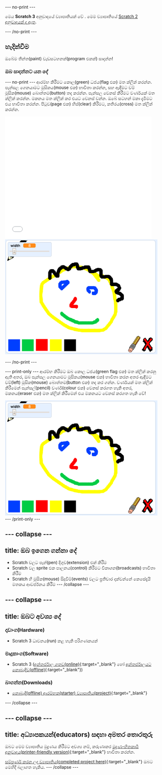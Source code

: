 \--- no-print \---

මෙය **Scratch 3** අනුවාදයේ ව්‍යාපෘතියක් වේ . මෙම ව්‍යාපෘතියේ [Scratch 2 අනුවාදයක් ද ඇත](https://projects.raspberrypi.org/en/projects/paint-box-scratch2).

\--- /no-print \---

## හැදින්වීම

ඔබේම තීන්ත(paint) වැඩසටහනක්(program එකක්) සාදන්න!

### ඔබ සාදන්නට යන දේ

\--- no-print \--- ආරම්භ කිරීමට කොල(green) ධජය(flag එක) මත ක්ලික් කරන්න. පැන්සල ගෙනයාමට මූසිකය(mouse එක) භාවිතා කරන්න, සහ ඇඳීමට වම් මූසික(mouse) බොත්තම(button) තද කරන්න. පැන්සල වෙනස් කිරීමට වර්ණයක් මත ක්ලික් කරන්න. මකනය මත ක්ලික් කර එයට වෙනස් වන්න. ඔබේ සටහන් මකා දැමීමට එය භාවිතා කරන්න. පිටුව(page එක) හිස්(clear) කිරීමට, කතිරය(cross) මත ක්ලික් කරන්න.

<div class="scratch-preview">
  <iframe allowtransparency="true" width="485" height="402" src="//scratch.mit.edu/projects/embed/267243161/?autostart=false" frameborder="0" scrolling="no"></iframe>
  <img src="images/showcase.png">
</div>

\--- /no-print \---

\--- print-only \--- ආරම්භ කිරීමට ඔබ කොල ධජය(green flag එක) මත ක්ලික් කරනු ඇති අතර, ඔබ පැන්සල ගෙනයාමට මූසිකය(mouse එක) භාවිතා කරන අතර ඇඳීමට වම්(left) මූසික(mouse) බොත්තම(button එක) තද කර ගන්න. වර්ණයක් මත ක්ලික් කිරීමෙන් පැන්සල්(pencil) වර්ණ(colour එක) වෙනස් කරගත හැකි අතර, මකනය(eraser එක) මත ක්ලික් කිරීමෙන් එය මකනයට වෙනස් කරගත හැකි වේ!

![ප්‍රදර්ශනාගාරය(showcase)](images/showcase.png) \--- /print-only \---

## \--- collapse \---

## title: ඔබ ඉගෙන ගන්නා දේ

+ Scratch වලට පෑන්(pen) දිගුව(extension) එක් කිරීම
+ Scratch වල sprite එක පාලනය(control) කිරීමට විකාශන(broadcasts) භාවිතා කිරීම
+ Scratch හි මූසික(mouse) සිදුවීම්(events) වලට ප්‍රතිචාර දක්වන්නේ කෙසේදැයි මතකය ආවර්ජනය කිරීම \--- /collapse \---

## \--- collapse \---

## title: ඔබට අවශ්‍ය දේ

### දෘඩාංග(Hardware)

+ Scratch 3 ධාවනය(run) කළ හැකි පරිගණකයක්

### මෘදුකාංග(Software)

+ Scratch 3 ([අන්තර්ජාල ගතව(online)](http://rpf.io/scratchon){:target="_blank"} හෝ [අන්තර්ජාලයට නොබැඳිව(offline)](http://rpf.io/scratchoff){:target="_blank"})

### බාගන්න(Downloads)

+ [නොබැඳි(offline) ආරම්භක(starter) ව්‍යාපෘතිය(project)](http://rpf.io/p/en/paint-box-go){:target="_blank"}

\--- /collapse \---

## \--- collapse \---

## title: අධ්‍යාපකයන්(educators) සඳහා අමතර තොරතුරු

ඔබට මෙම ව්‍යාපෘතිය මුද්‍රණය කිරීමට අවශ්‍ය නම්, කරුණාකර [මුද්‍රණ-හිතකාමී අනුවාදය(printer-friendly version)](https://projects.raspberrypi.org/en/projects/paint-box/print){:target="_blank"} භාවිතා කරන්න.

[සම්පුර්ණ කරන ලද ව්‍යාපෘතිය(completed project here)](http://rpf.io/p/en/paint-box-get){:target="_blank"} ඔබට මෙහිදී බලාගත හැකිය. \--- /collapse \---